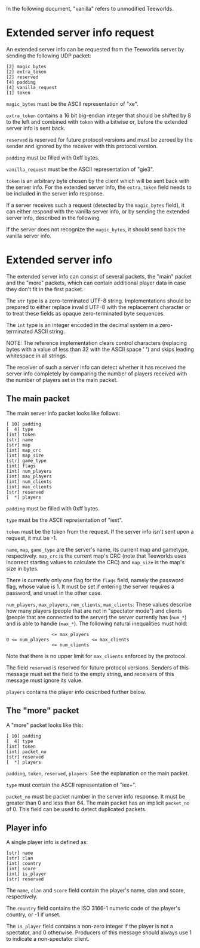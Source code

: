 In the following document, "vanilla" refers to unmodified Teeworlds.


Extended server info request
============================

An extended server info can be requested from the Teeworlds server by sending
the following UDP packet:

    [2] magic_bytes
    [2] extra_token
    [2] reserved
    [4] padding
    [4] vanilla_request
    [1] token

`magic_bytes` must be the ASCII representation of "xe".

`extra_token` contains a 16 bit big-endian integer that should be shifted by 8
to the left and combined with `token` with a bitwise or, before the extended
server info is sent back.

`reserved` is reserved for future protocol versions and must be zeroed by the
sender and ignored by the receiver with this protocol version.

`padding` must be filled with 0xff bytes.

`vanilla_request` must be the ASCII representation of "gie3".

`token` is an arbitrary byte chosen by the client which will be sent back with
the server info. For the extended server info, the `extra_token` field needs to
be included in the server info response.

If a server receives such a request (detected by the `magic_bytes` field), it
can either respond with the vanilla server info, or by sending the extended
server info, described in the following.

If the server does not recognize the `magic_bytes`, it should send back the
vanilla server info.


Extended server info
====================

The extended server info can consist of several packets, the "main" packet and
the "more" packets, which can contain additional player data in case they don't
fit in the first packet.

The `str` type is a zero-terminated UTF-8 string. Implementations should be
prepared to either replace invalid UTF-8 with the replacement character or to
treat these fields as opaque zero-terminated byte sequences.

The `int` type is an integer encoded in the decimal system in a zero-terminated
ASCII string.

NOTE: The reference implementation clears control characters (replacing bytes
with a value of less than 32 with the ASCII space ' ') and skips leading
whitespace in all strings.

The receiver of such a server info can detect whether it has received the
server info completely by comparing the number of players received with the
number of players set in the main packet.


The main packet
---------------

The main server info packet looks like follows:

    [ 10] padding
    [  4] type
    [int] token
    [str] name
    [str] map
    [int] map_crc
    [int] map_size
    [str] game_type
    [int] flags
    [int] num_players
    [int] max_players
    [int] num_clients
    [int] max_clients
    [str] reserved
    [  *] players

`padding` must be filled with 0xff bytes.

`type` must be the ASCII representation of "iext".

`token` must be the token from the request. If the server info isn't sent upon
a request, it mut be -1.

`name`, `map`, `game_type` are the server's name, its current map and gametype,
respectively. `map_crc` is the current map's CRC (note that Teeworlds uses
incorrect starting values to calculate the CRC) and `map_size` is the map's
size in bytes.

There is currently only one flag for the `flags` field, namely the password
flag, whose value is 1. It must be set if entering the server requires a
password, and unset in the other case.

`num_players`, `max_players`, `num_clients`, `max_clients`: These values
describe how many players (people that are not in "spectator mode") and clients
(people that are connected to the server) the server currently has (`num_*`)
and is able to handle (`max_*`). The following natural inequalities must hold:

                     <= max_players
    0 <= num_players                <= max_clients
                     <= num_clients

Note that there is no upper limit for `max_clients` enforced by the protocol.

The field `reserved` is reserved for future protocol versions. Senders of this
message must set the field to the empty string, and receivers of this message
must ignore its value.

`players` contains the player info described further below.


The "more" packet
-----------------

A "more" packet looks like this:

    [ 10] padding
    [  4] type
    [int] token
    [int] packet_no
    [str] reserved
    [  *] players

`padding`, `token`, `reserved`, `players`: See the explanation on the main
packet.

`type` must contain the ASCII representation of "iex+".

`packet_no` must be packet number in the server info response. It must be
greater than 0 and less than 64. The main packet has an implicit `packet_no` of
0. This field can be used to detect duplicated packets.


Player info
-----------

A single player info is defined as:

    [str] name
    [str] clan
    [int] country
    [int] score
    [int] is_player
    [str] reserved

The `name`, `clan` and `score` field contain the player's name, clan and score,
respectively.

The `country` field contains the ISO 3166-1 numeric code of the player's
country, or -1 if unset.

The `is_player` field contains a non-zero integer if the player is not a
spectator, and 0 otherwise. Producers of this message should always use 1 to
indicate a non-spectator client.

